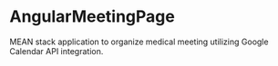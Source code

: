 # AngularMeetingPage
MEAN stack application to organize medical meeting utilizing Google Calendar API integration.
